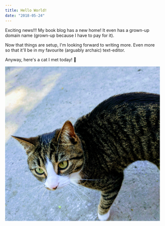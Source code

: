 ```yaml
---
title: Hello World!
date: "2018-05-24"
---
```


Exciting news!!! My book blog has a new home!
It even has a grown-up domain name (grown-up because I have to pay for it).

Now that things are setup, I'm looking forward to writing more.
Even more so that it'll be in my favourite (arguably archaic) text-editor.

Anyway, here's a cat I met today! :basketball:

![Cat](./cat.jpg)
